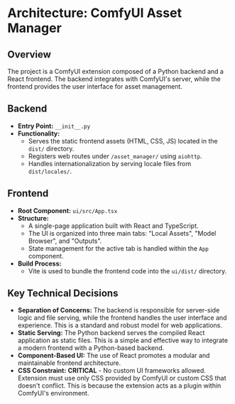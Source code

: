 # Architecture: ComfyUI Asset Manager

## Overview
The project is a ComfyUI extension composed of a Python backend and a React frontend. The backend integrates with ComfyUI's server, while the frontend provides the user interface for asset management.

## Backend
- **Entry Point:** `__init__.py`
- **Functionality:**
    - Serves the static frontend assets (HTML, CSS, JS) located in the `dist/` directory.
    - Registers web routes under `/asset_manager/` using `aiohttp`.
    - Handles internationalization by serving locale files from `dist/locales/`.

## Frontend
- **Root Component:** `ui/src/App.tsx`
- **Structure:**
    - A single-page application built with React and TypeScript.
    - The UI is organized into three main tabs: "Local Assets", "Model Browser", and "Outputs".
    - State management for the active tab is handled within the `App` component.
- **Build Process:**
    - Vite is used to bundle the frontend code into the `ui/dist/` directory.

## Key Technical Decisions
- **Separation of Concerns:** The backend is responsible for server-side logic and file serving, while the frontend handles the user interface and experience. This is a standard and robust model for web applications.
- **Static Serving:** The Python backend serves the compiled React application as static files. This is a simple and effective way to integrate a modern frontend with a Python-based backend.
- **Component-Based UI:** The use of React promotes a modular and maintainable frontend architecture.
- **CSS Constraint:** **CRITICAL** - No custom UI frameworks allowed. Extension must use only CSS provided by ComfyUI or custom CSS that doesn't conflict. This is because the extension acts as a plugin within ComfyUI's environment.
